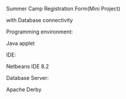 Summer Camp Registration Form(Mini Project)

with Database connectivity

Programming environment:

Java applet

IDE:

Netbeans IDE 8.2

Database Server:

Apache Derby
